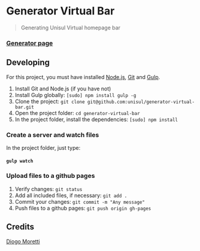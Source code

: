 # Generator Virtual Bar

> Generating Unisul Virtual homepage bar

### [Generator page](http://unisul.github.io/generator-virtual-bar)


## Developing
For this project, you must have installed [Node.js](http://nodejs.org), [Git](http://git-scm.com/) and [Gulp](http://gulpjs.com/).

1. Install Git and Node.js (if you have not)
2. Install Gulp globally: `[sudo] npm install gulp -g`
3. Clone the project: `git clone git@github.com:unisul/generator-virtual-bar.git`
4. Open the project folder: `cd generator-virtual-bar`
5. In the project folder, install the dependencies: `[sudo] npm install`

### Create a server and watch files
In the project folder, just type:

#### `gulp watch`

### Upload files to a github pages
1. Verify changes: `git status`
2. Add all included files, if necessary: `git add .`
3. Commit your changes: `git commit -m "Any message"`
4. Push files to a github pages: `git push origin gh-pages`

## Credits
[Diogo Moretti](http://github.com/diogomoretti)
